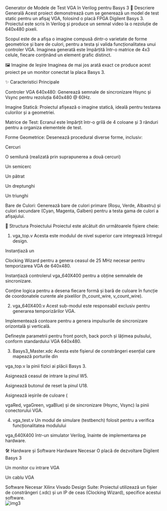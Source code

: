 Generator de Modele de Test VGA în Verilog pentru Basys 3
📝 Descriere Generală
Acest proiect demonstrează cum se generează un model de test static pentru un afișaj VGA, folosind o placă FPGA Digilent Basys 3. Proiectul este scris în Verilog și produce un semnal video la o rezoluție de 640x480 pixeli.

Scopul este de a afișa o imagine compusă dintr-o varietate de forme geometrice și bare de culori, pentru a testa și valida funcționalitatea unui controler VGA. Imaginea generată este împărțită într-o matrice de 4x3 celule, fiecare conținând un element grafic distinct.

🖼️ Imagine de Ieșire
Imaginea de mai jos arată exact ce produce acest proiect pe un monitor conectat la placa Basys 3.

✨ Caracteristici Principale

Controler VGA 640x480: Generează semnale de sincronizare Hsync și Vsync pentru rezoluția 640x480 @ 60Hz.

Imagine Statică: Proiectul afișează o imagine statică, ideală pentru testarea culorilor și a geometriei.


Matrice de Test: Ecranul este împărțit într-o grilă de 4 coloane și 3 rânduri pentru a organiza elementele de test.

Forme Geometrice: Desenează procedural diverse forme, inclusiv:

Cercuri 

O semilună (realizată prin suprapunerea a două cercuri) 

Un semicerc 

Un pătrat 

Un dreptunghi 

Un triunghi 


Bare de Culori: Generează bare de culori primare (Roșu, Verde, Albastru) și culori secundare (Cyan, Magenta, Galben) pentru a testa gama de culori a afișajului.

📁 Structura Proiectului
Proiectul este alcătuit din următoarele fișiere cheie:

1. vga_top.v
Acesta este modulul de nivel superior care integrează întregul design.

Instanțiază un 

Clocking Wizard pentru a genera ceasul de 25 MHz necesar pentru temporizarea VGA de 640x480.

Instanțiază controlerul vga_640X400 pentru a obține semnalele de sincronizare.

Conține logica pentru a desena fiecare formă și bară de culoare în funcție de coordonatele curente ale pixelilor (h_count_wire, v_count_wire).

2. vga_640X400.v
Acest sub-modul este responsabil exclusiv pentru generarea temporizărilor VGA.

Implementează contoare pentru a genera impulsurile de sincronizare orizontală și verticală.

Definește parametrii pentru front porch, back porch și lățimea pulsului, conform standardului VGA 640x480.

3. Basys3_Master.xdc
Acesta este fișierul de constrângeri esențial care mapează porturile din 

vga_top.v la pinii fizici ai plăcii Basys 3.

Asignează ceasul de intrare la pinul W5.

Asignează butonul de reset la pinul U18.

Asignează ieșirile de culoare (

vgaRed, vgaGreen, vgaBlue) și de sincronizare (Hsync, Vsync) la pinii conectorului VGA.

4. vga_test.v
Un modul de simulare (testbench) folosit pentru a verifica funcționalitatea modulului 

vga_640X400 într-un simulator Verilog, înainte de implementarea pe hardware.

🛠️ Hardware și Software
Hardware Necesar
O placă de dezvoltare Digilent Basys 3

Un monitor cu intrare VGA

Un cablu VGA

Software Necesar
Xilinx Vivado Design Suite: Proiectul utilizează un fișier de constrângeri (.xdc) și un IP de ceas (Clocking Wizard), specifice acestui software.           
![img3](https://github.com/user-attachments/assets/e10b2e94-e924-4287-90c9-dbaaa807ef73)
